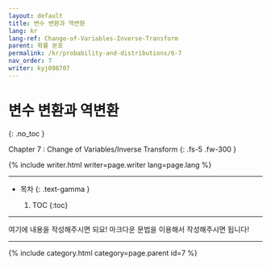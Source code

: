 ```yaml
---
layout: default
title: 변수 변환과 역변환
lang: kr
lang-ref: Change-of-Variables-Inverse-Transform
parent: 확률 분포
permalink: /kr/probability-and-distributions/6-7
nav_order: 7
writer: kyj098707
---
```


# 변수 변환과 역변환
{: .no_toc }

Chapter 7 : Change of Variables/Inverse Transform
{: .fs-5 .fw-300 }


{% include writer.html writer=page.writer lang=page.lang %}

---

- 목차
    {: .text-gamma }

    1. TOC
    {:toc}

---

여기에 내용을 작성해주시면 되요! 마크다운 문법을 이용해서 작성해주시면 됩니다!

---
<!-- id = [page_num] -->
{% include category.html category=page.parent id=7 %}

```
